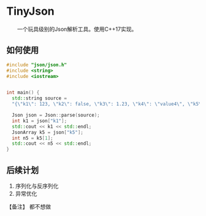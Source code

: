 # TinyJson

&emsp;&emsp;一个玩具级别的Json解析工具。使用C++17实现。

## 如何使用

```cpp
#include "json/json.h"
#include <string>
#include <iostream>


int main() {
  std::string source = 
  "{\"k1\": 123, \"k2\": false, \"k3\": 1.23, \"k4\": \"value4\", \"k5\": [1, 2, 3], \"k6\": {\"sk1\": 456, \"sk2\": 4.56}}";

  Json json = Json::parse(source);
  int k1 = json["k1"];
  std::cout << k1 << std::endl;
  JsonArray k5 = json["k5"];
  int n5 = k5[1];
  std::cout << n5 << std::endl;
}

```

## 后续计划

1. 序列化与反序列化
2. 异常优化

【备注】 都不想做

